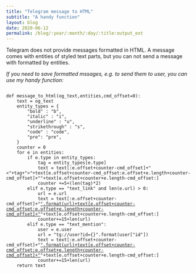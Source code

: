 ```yaml
---
title: "Telegram message to HTML"
subtitle: "A handy function"
layout: blog
date: 2020-06-12
permalink: /blog/:year/:month/:day/:title:output_ext
---
```

Telegram does not provide messages formatted in HTML.
A message comes with entities of styled text parts, but you can not send a message with formatted by entities.


_If you need to save formatted mssages, e.g. to send them to user, you can use my handy function:_

<pre><code>
def message_to_html(og_text,entities,cmd_offset=0):
	text = og_text
	entity_types = {
		"bold" : "b",
		"italic" : "i",
		"underline" : "u",
		"strikethrough" : "s",
		"code" : "code",
		"pre": "pre",
	} 
	counter = 0
	for e in entities:
		if e.type in entity_types:
			tag = entity_types[e.type]
			text = text[:e.offset+counter-cmd_offset]+"<"+tag+">"+text[e.offset+counter-cmd_offset:e.offset+e.length+counter-cmd_offset]+"</"+tag+">"+text[e.offset+counter+e.length-cmd_offset:]
			counter +=5+(len(tag)*2)
		elif e.type == "text_link" and len(e.url) > 0:
			url = e.url
			text = text[:e.offset+counter-cmd_offset]+"<a href='{}'>".format(url)+text[e.offset+counter-cmd_offset:e.offset+e.length+counter-cmd_offset]+"</a>"+text[e.offset+counter+e.length-cmd_offset:]
			counter+=15+len(url)
		elif e.type == "text_mention":
			user = e.user 
			url = "tg://user?id={}".format(user["id"])
			text = text[:e.offset+counter-cmd_offset]+"<a href='{}'>".format(url)+text[e.offset+counter-cmd_offset:e.offset+e.length+counter-cmd_offset]+"</a>"+text[e.offset+counter+e.length-cmd_offset:]
			counter+=15+len(url)
	return text
</code></pre>
